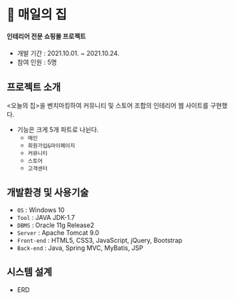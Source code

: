 # 🏡 **매일의 집**

#### 인테리어 전문 쇼핑몰 프로젝트
* 개발 기간 : 2021.10.01. ~ 2021.10.24.
* 참여 인원 : 5명


## 프로젝트 소개
<오늘의 집>을 벤치마킹하여 커뮤니티 및 스토어 조합의 인테리어 웹 사이트를 구현했다.
* 기능은 크게 5개 파트로 나뉜다.
  * ``` 메인 ```
  * ``` 회원가입&마이페이지 ```
  * ``` 커뮤니티 ```
  * ``` 스토어 ```
  * ``` 고객센터 ```

## 개발환경 및 사용기술
* ``` OS ``` : Windows 10
* ``` Tool ``` : JAVA JDK-1.7
* ``` DBMS ``` : Oracle 11g Release2
* ``` Server ``` : Apache Tomcat 9.0
* ``` Front-end ``` : HTML5, CSS3, JavaScript, jQuery, Bootstrap
* ``` Back-end ``` : Java, Spring MVC, MyBatis, JSP

## 시스템 설계
* ERD

